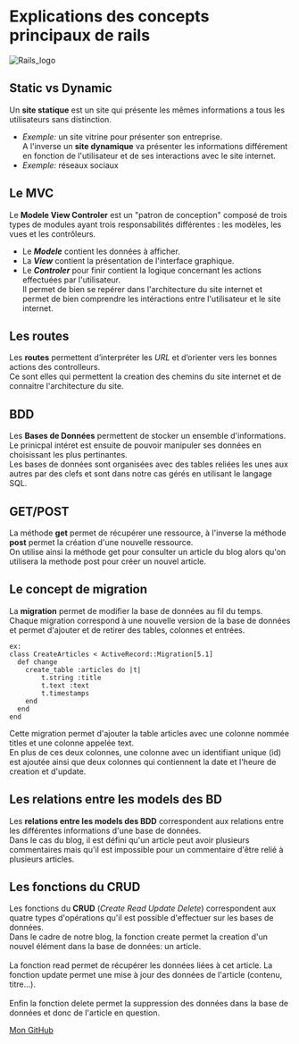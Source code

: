 # Explications des concepts principaux de rails

![Rails_logo](http://rubyonrails.org/images/rails-logo.svg)

## Static vs Dynamic
Un **site statique** est un site qui présente les mêmes informations a tous les utilisateurs sans distinction.  
* *Exemple:* un site vitrine pour présenter son entreprise.  
A l'inverse un **site dynamique** va présenter les informations différement en fonction de l'utilisateur et de ses interactions avec le site internet.  
* *Exemple:* réseaux sociaux

## Le MVC
Le **Modele View Controler** est un "patron de conception" composé de trois types de modules ayant trois responsabilités différentes : les modèles, les vues et les contrôleurs.  
* Le **_Modele_** contient les données à afficher.
* La **_View_** contient la présentation de l'interface graphique.
* Le **_Controler_** pour finir contient la logique concernant les actions effectuées par l'utilisateur.<br/>
Il permet de bien se repérer dans l'architecture du site internet et permet de bien comprendre les intéractions entre l'utilisateur et le site internet.

## Les routes
Les **routes** permettent d’interpréter les _URL_ et d’orienter vers les bonnes actions des controlleurs.<br/>
Ce sont elles qui permettent la creation des chemins du site internet et de connaitre l'architecture du site.

## BDD
Les **Bases de Données** permettent de stocker un ensemble d'informations.<br/>
Le prinicpal intéret est ensuite de pouvoir manipuler ses données en choisissant les plus pertinantes.<br/> 
Les bases de données sont organisées avec des tables reliées les unes aux autres par des clefs et sont dans notre cas gérés en utilisant le langage SQL.<br/> 

## GET/POST
La méthode **get** permet de récupérer une ressource, à l'inverse la méthode **post** permet la création d'une nouvelle ressource.<br/> 
On utilise ainsi la méthode get pour consulter un article du blog alors qu'on utilisera la methode post pour créer un nouvel article.


## Le concept de migration
La **migration** permet de modifier la base de données au fil du temps.<br/> 
Chaque migration correspond à une nouvelle version de la base de données et permet d'ajouter et de retirer des tables, colonnes et entrées.

	ex:
	class CreateArticles < ActiveRecord::Migration[5.1]
	  def change
	    create_table :articles do |t|
	    	t.string :title
	    	t.text :text
	      	t.timestamps
	    end
	  end
	end

Cette migration permet d'ajouter la table articles avec une colonne nommée titles et une colonne appelée text.<br/> 
En plus de ces deux colonnes, une colonne avec un identifiant unique (id) est ajoutée ainsi que deux colonnes qui contiennent la date et l'heure de creation et d'update.

## Les relations entre les models des BD
Les **relations entre les models des BDD** correspondent aux relations entre les différentes informations d'une base de données.<br/> 
Dans le cas du blog, il est défini qu'un article peut avoir plusieurs commentaires mais qu'il est impossible pour un commentaire d'être relié à plusieurs articles.

## Les fonctions du CRUD
Les fonctions du **CRUD** (_Create Read Update Delete_) correspondent aux quatre types d'opérations qu'il est possible d'effectuer sur les bases de données.<br/>  Dans le cadre de notre blog, la fonction create permet la creation d'un nouvel élément dans la base de données: un article.<br/>  
La fonction read permet de récupérer les données liées à cet article. La fonction update permet une mise à jour des données de l'article (contenu, titre...).<br/>  
Enfin la fonction delete permet la suppression des données dans la base de données et donc de l'article en question.

[Mon GitHub](https://github.com/lsrck)
